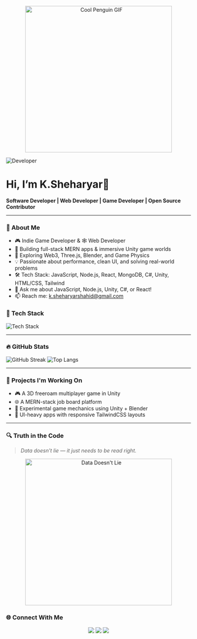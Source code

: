 <!--
**SheharyarRao/SheharyarRao** is a ✨ _special_ ✨ repository because its `README.md` (this file) appears on your GitHub profile.

Here are some ideas to get you started:

- 🔭 I’m currently working on ...
- 🌱 I’m currently learning ...
- 👯 I’m looking to collaborate on ...
- 🤔 I’m looking for help with ...
- 💬 Ask me about ...
- 📫 How to reach me: ...
- 😄 Pronouns: ...
- ⚡ Fun fact: ...
-->
<p align="center">
  <img src="https://media.giphy.com/media/JqmupuTVZYaQX5s094/giphy.gif" width="400" alt="Cool Penguin GIF" />
</p>

<img src="https://img.shields.io/badge/Developer-you_like-blue" alt="Developer" />



# Hi, I’m K.Sheharyar👋

**Software Developer | Web Developer | Game Developer | Open Source Contributor**

---

### 🧠 About Me
- 🎮 Indie Game Developer & 🕸️ Web Developer
- 🔭 Building full-stack MERN apps & immersive Unity game worlds
- 🌱 Exploring Web3, Three.js, Blender, and Game Physics
- 💡 Passionate about performance, clean UI, and solving real-world problems
- 🛠️ Tech Stack: JavaScript, Node.js, React, MongoDB, C#, Unity, HTML/CSS, Tailwind
- 💬 Ask me about JavaScript, Node.js, Unity, C#, or React!
- 📫 Reach me: [k.sheharyarshahid@gmail.com](mailto:k.sheharyarshahid@gmail.com)

### 🧰 Tech Stack

<img src="https://skillicons.dev/icons?i=js,nodejs,react,mongodb,html,css,tailwind,unity,cs,cpp,github,git" alt="Tech Stack" />

---

### 🔥 GitHub Stats

![GitHub Streak](https://github-readme-streak-stats.herokuapp.com/?user=yourusername&theme=dark)
![Top Langs](https://github-readme-stats.vercel.app/api/top-langs/?username=yourusername&layout=compact&theme=dark)

---

### 🚀 Projects I'm Working On
- 🎮 A 3D freeroam multiplayer game in Unity
- 🌐 A MERN-stack job board platform
- 🧪 Experimental game mechanics using Unity + Blender
- 🎨 UI-heavy apps with responsive TailwindCSS layouts

---

### 🔍 Truth in the Code  
> *Data doesn’t lie — it just needs to be read right.*

<p align="center">
  <img src="https://media.giphy.com/media/v1.Y2lkPTc5MGI3NjExajg4cXh3c3MzN3BreDc3MDZ1aW5kcmdmMXg0bGUydHBwZzFhYmgxOCZlcD12MV9naWZzX3NlYXJjaCZjdD1n/LaVp0AyqR5bGsC5Cbm/giphy.gif" alt="Data Doesn't Lie" width="400" />
</p>


### 🌐 Connect With Me
<p align="center">
  <a href="mailto:k.sheharyarshahid@gmail.com"><img src="https://img.shields.io/badge/Email-D14836?style=for-the-badge&logo=gmail&logoColor=white"/></a>
  <a href="https://github.com/SheharyarRao"><img src="https://img.shields.io/badge/GitHub-181717?style=for-the-badge&logo=github&logoColor=white"/></a>
  <a href="https://www.linkedin.com/in/kanwar-muhammad-sheharyar"><img src="https://img.shields.io/badge/LinkedIn-0A66C2?style=for-the-badge&logo=linkedin&logoColor=white"/></a>
  <!-- Add other socials like LinkedIn, Twitter if needed -->
</p>






